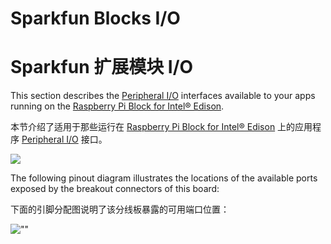# Sparkfun Blocks I/O

# Sparkfun 扩展模块 I/O

This section describes the [Peripheral I/O](https://developer.android.google.cn/things/sdk/pio/index.html)
 interfaces available to your apps running on the [Raspberry Pi Block for Intel® Edison](https://www.sparkfun.com/products/13044).

本节介绍了适用于那些运行在 [Raspberry Pi Block for Intel® Edison](https://www.sparkfun.com/products/13044) 上的应用程序 [Peripheral I/O](https://developer.android.google.cn/things/sdk/pio/index.html) 接口。

![](https://developer.android.google.cn/things/images/sparkfun-pi-block.jpg)

The following pinout diagram illustrates the locations of the available ports exposed by the breakout connectors of this board:

下面的引脚分配图说明了该分线板暴露的可用端口位置：

![""](https://developer.android.google.cn/things/images/pinout-edison-sparkfun.png)
